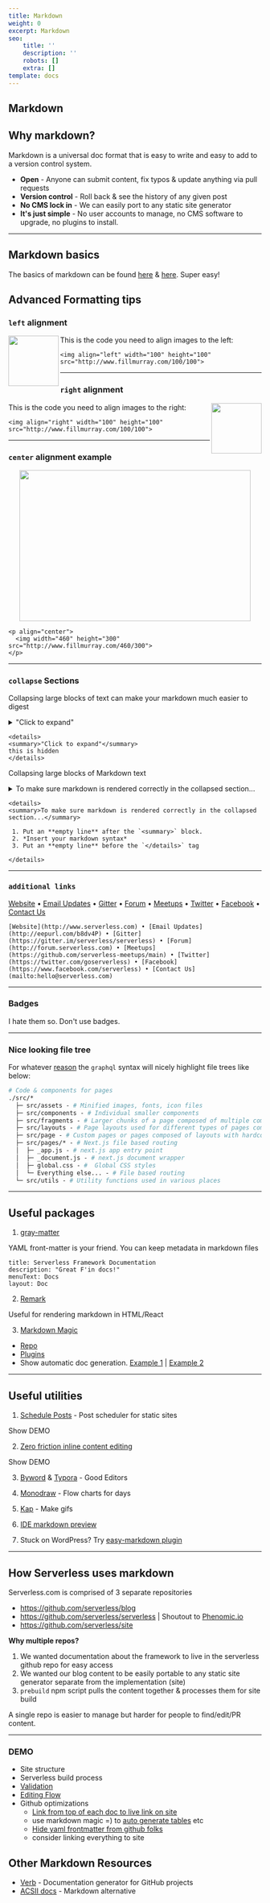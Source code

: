 ```yaml
---
title: Markdown
weight: 0
excerpt: Markdown
seo:
    title: ''
    description: ''
    robots: []
    extra: []
template: docs
---
```


## Markdown

## Why markdown?

Markdown is a universal doc format that is easy to write and easy to add to a version control system.

-   **Open** - Anyone can submit content, fix typos & update anything via pull requests
-   **Version control** - Roll back & see the history of any given post
-   **No CMS lock in** - We can easily port to any static site generator
-   **It's just simple** - No user accounts to manage, no CMS software to upgrade, no plugins to install.

---

## Markdown basics

The basics of markdown can be found [here](https://guides.github.com/features/mastering-markdown/) & [here](https://daringfireball.net/projects/markdown/). Super easy!

## Advanced Formatting tips

### `left` alignment

<img align="left" width="100" height="100" src="https://bgoonz-blog.netlify.app/images/fillmurray.jpg">

This is the code you need to align images to the left:

```
<img align="left" width="100" height="100" src="http://www.fillmurray.com/100/100">
```

---

### `right` alignment

<img align="right" width="100" height="100" src="http://www.fillmurray.com/100/100">

This is the code you need to align images to the right:

```
<img align="right" width="100" height="100" src="http://www.fillmurray.com/100/100">
```

---

### `center` alignment example

<p align="center">
  <img width="460" height="300" src="http://www.fillmurray.com/460/300">
</p>

```
<p align="center">
  <img width="460" height="300" src="http://www.fillmurray.com/460/300">
</p>
```

---

### `collapse` Sections

Collapsing large blocks of text can make your markdown much easier to digest

<details>
<summary>"Click to expand"</summary>
this is hidden block
</details>

```
<details>
<summary>"Click to expand"</summary>
this is hidden
</details>
```

Collapsing large blocks of Markdown text

<details>
<summary>To make sure markdown is rendered correctly in the collapsed section...</summary>

1. Put an **empty line** after the `<summary>` block.
2. _Insert your markdown syntax_
3. Put an **empty line** before the `</details>` tag

</details>

```
<details>
<summary>To make sure markdown is rendered correctly in the collapsed section...</summary>

 1. Put an **empty line** after the `<summary>` block.
 2. *Insert your markdown syntax*
 3. Put an **empty line** before the `</details>` tag

</details>
```

---

### `additional links`

[Website](http://www.serverless.com) • [Email Updates](http://eepurl.com/b8dv4P) • [Gitter](https://gitter.im/serverless/serverless) • [Forum](http://forum.serverless.com) • [Meetups](https://github.com/serverless-meetups/main) • [Twitter](https://twitter.com/goserverless) • [Facebook](https://www.facebook.com/serverless) • [Contact Us](mailto:hello@serverless.com)

```
[Website](http://www.serverless.com) • [Email Updates](http://eepurl.com/b8dv4P) • [Gitter](https://gitter.im/serverless/serverless) • [Forum](http://forum.serverless.com) • [Meetups](https://github.com/serverless-meetups/main) • [Twitter](https://twitter.com/goserverless) • [Facebook](https://www.facebook.com/serverless) • [Contact Us](mailto:hello@serverless.com)
```

---

### Badges

I hate them so. Don't use badges.

---

### Nice looking file tree

For whatever [reason](https://twitter.com/alexdotjs/status/1421015442286596100) the `graphql` syntax will nicely highlight file trees like below:

```graphql
# Code & components for pages
./src/*
  ├─ src/assets - # Minified images, fonts, icon files
  ├─ src/components - # Individual smaller components
  ├─ src/fragments - # Larger chunks of a page composed of multiple components
  ├─ src/layouts - # Page layouts used for different types of pages composed of components and fragments
  ├─ src/page - # Custom pages or pages composed of layouts with hardcoded data components, fragments, & layouts
  ├─ src/pages/* - # Next.js file based routing
  │  ├─ _app.js - # next.js app entry point
  │  ├─ _document.js - # next.js document wrapper
  │  ├─ global.css - #  Global CSS styles
  │  └─ Everything else... - # File based routing
  └─ src/utils - # Utility functions used in various places
```

---

## Useful packages

1. [gray-matter](https://www.npmjs.com/package/gray-matter)

YAML front-matter is your friend. You can keep metadata in markdown files

```
title: Serverless Framework Documentation
description: "Great F'in docs!"
menuText: Docs
layout: Doc
```

2. [Remark](https://www.npmjs.com/package/remark)

Useful for rendering markdown in HTML/React

3. [Markdown Magic](https://github.com/DavidWells/markdown-magic)

-   [Repo](https://github.com/DavidWells/markdown-magic)
-   [Plugins](https://github.com/DavidWells/markdown-magic#plugins)
-   Show automatic doc generation. [Example 1](https://github.com/DavidWells/markdown-magic/blob/master/examples/generate-readme.js#L15-L23) | [Example 2](https://github.com/serverless/examples/blob/master/generate-readme.js#L71-L87)

---

## Useful utilities

1. [Schedule Posts](https://github.com/serverless/post-scheduler) - Post scheduler for static sites

Show DEMO

2. [Zero friction inline content editing](https://jekyll-anon.surge.sh/gods/2015/02/18/vesta.html)

Show DEMO

3. [Byword](https://bywordapp.com/) & [Typora](https://typora.io/) - Good Editors

4. [Monodraw](https://monodraw.helftone.com/) - Flow charts for days

5. [Kap](https://getkap.co/) - Make gifs

6. [IDE markdown preview](https://atom.io/packages/markdown-preview)

7. Stuck on WordPress? Try [easy-markdown plugin](https://github.com/DavidWells/easy-markdown)

---

## How Serverless uses markdown

Serverless.com is comprised of 3 separate repositories

-   <https://github.com/serverless/blog>
-   <https://github.com/serverless/serverless> | Shoutout to [Phenomic.io](https://phenomic.io/)
-   <https://github.com/serverless/site>

**Why multiple repos?**

1. We wanted documentation about the framework to live in the serverless github repo for easy access
2. We wanted our blog content to be easily portable to any static site generator separate from the implementation (site)
3. `prebuild` npm script pulls the content together & processes them for site build

A single repo is easier to manage but harder for people to find/edit/PR content.

---

### DEMO

-   Site structure
-   Serverless build process
-   [Validation](https://github.com/serverless/blog/blob/master/.travis.yml#L10)
-   [Editing Flow](https://serverless.com/framework/docs/providers/aws/cli-reference/deploy/)
-   Github optimizations
    -   [Link from top of each doc to live link on site](https://github.com/serverless/serverless/blob/master/docs/providers/aws/events/schedule.md)
    -   use markdown magic =) to [auto generate tables](https://github.com/serverless/examples) etc
    -   [Hide yaml frontmatter from github folks](https://github.com/serverless/serverless/blame/master/docs/providers/aws/events/schedule.md#L1-L7)
    -   consider linking everything to site

## Other Markdown Resources

-   [Verb](https://www.npmjs.com/package/verb) - Documentation generator for GitHub projects
-   [ACSII docs](http://asciidoctor.org/) - Markdown alternative
